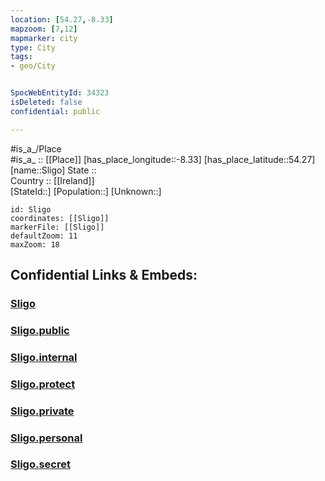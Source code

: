 ```yaml
---
location: [54.27,-8.33] 
mapzoom: [7,12] 
mapmarker: city 
type: City
tags:
- geo/City


SpocWebEntityId: 34323
isDeleted: false
confidential: public

---
```

#is_a_/Place  
#is_a_ :: [[Place]] 
[has_place_longitude::-8.33] 
[has_place_latitude::54.27] 
[name::Sligo] 
State ::  
Country :: [[Ireland]]  
[StateId::] 
[Population::] 
[Unknown::] 


```leaflet
id: Sligo
coordinates: [[Sligo]] 
markerFile: [[Sligo]] 
defaultZoom: 11 
maxZoom: 18
```


## Confidential Links & Embeds: 

### [Sligo](/_Standards/Earth/Continent/Europe/Europe~North/Ireland/Ireland,Provinces/Connacht/Leitrim/City/Sligo.md) 

### [Sligo.public](/_public/Earth/Continent/Europe/Europe~North/Ireland/Ireland,Provinces/Connacht/Leitrim/City/Sligo.public.md) 

### [Sligo.internal](/_internal/Earth/Continent/Europe/Europe~North/Ireland/Ireland,Provinces/Connacht/Leitrim/City/Sligo.internal.md) 

### [Sligo.protect](/_protect/Earth/Continent/Europe/Europe~North/Ireland/Ireland,Provinces/Connacht/Leitrim/City/Sligo.protect.md) 

### [Sligo.private](/_private/Earth/Continent/Europe/Europe~North/Ireland/Ireland,Provinces/Connacht/Leitrim/City/Sligo.private.md) 

### [Sligo.personal](/_personal/Earth/Continent/Europe/Europe~North/Ireland/Ireland,Provinces/Connacht/Leitrim/City/Sligo.personal.md) 

### [Sligo.secret](/_secret/Earth/Continent/Europe/Europe~North/Ireland/Ireland,Provinces/Connacht/Leitrim/City/Sligo.secret.md)

